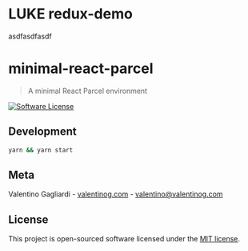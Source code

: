 # LUKE redux-demo
asdfasdfasdf

# minimal-react-parcel
> A minimal React Parcel environment

[![Software License](https://img.shields.io/badge/license-MIT-brightgreen.svg?style=flat)](LICENSE)

## Development

```bash
yarn && yarn start
```

## Meta

Valentino Gagliardi - [valentinog.com](https://www.valentinog.com) - valentino@valentinog.com

## License

This project is open-sourced software licensed under the [MIT license](http://opensource.org/licenses/MIT).
